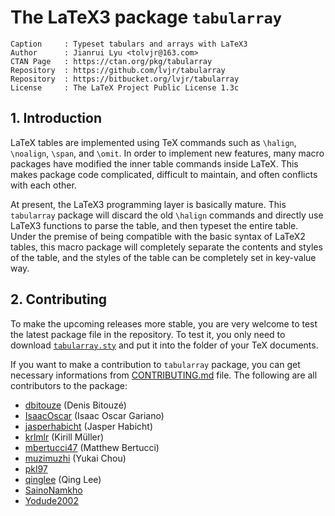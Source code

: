 # The LaTeX3 package `tabularray`

```
Caption     : Typeset tabulars and arrays with LaTeX3
Author      : Jianrui Lyu <tolvjr@163.com>
CTAN Page   : https://ctan.org/pkg/tabularray
Repository  : https://github.com/lvjr/tabularray
Repository  : https://bitbucket.org/lvjr/tabularray
License     : The LaTeX Project Public License 1.3c
```

## 1\. Introduction

LaTeX tables are implemented using TeX commands such as `\halign`, `\noalign`, `\span`, and `\omit`.
In order to implement new features, many macro packages have modified the inner table commands inside LaTeX.
This makes package code complicated, difficult to maintain, and often conflicts with each other.

At present, the LaTeX3 programming layer is basically mature.
This `tabularray` package will discard the old `\halign` commands and directly use LaTeX3 functions to parse the table,
and then typeset the entire table.
Under the premise of being compatible with the basic syntax of LaTeX2 tables,
this macro package will completely separate the contents and styles of the table,
and the styles of the table can be completely set in key-value way.

## 2\. Contributing

To make the upcoming releases more stable, you are very welcome to test the latest package file in the repository.
To test it, you only need to download [`tabularray.sty`](https://github.com/lvjr/tabularray/raw/main/tabularray.sty)
and put it into the folder of your TeX documents.

If you want to make a contribution to `tabularray` package, you can get necessary informations from [CONTRIBUTING.md](https://github.com/lvjr/tabularray/blob/main/CONTRIBUTING.md) file.
The following are all contributors to the package:

- [dbitouze](https://github.com/lvjr/tabularray/commits?author=dbitouze) (Denis Bitouzé)
- [IsaacOscar](https://github.com/lvjr/tabularray/commits?author=IsaacOscar) (Isaac Oscar Gariano)
- [jasperhabicht](https://github.com/lvjr/tabularray/commits?author=jasperhabicht) (Jasper Habicht)
- [krlmlr](https://github.com/lvjr/tabularray/commits?author=krlmlr) (Kirill Müller)
- [mbertucci47](https://github.com/lvjr/tabularray/commits?author=mbertucci47) (Matthew Bertucci)
- [muzimuzhi](https://github.com/lvjr/tabularray/commits?author=muzimuzhi) (Yukai Chou)
- [pkl97](https://github.com/lvjr/tabularray/commits?author=pkl97)
- [qinglee](https://github.com/lvjr/tabularray/commits?author=qinglee) (Qing Lee)
- [SainoNamkho](https://github.com/lvjr/tabularray/commits?author=SainoNamkho)
- [Yodude2002](https://github.com/lvjr/tabularray/commits?author=Yodude2002)

